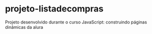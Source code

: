 # projeto-listadecompras
Projeto desenvolvido durante o curso JavaScript: construindo páginas dinâmicas da alura
